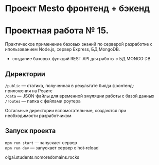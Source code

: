 # Проект Mesto фронтенд + бэкенд

# Проектная работа № 15. 

Практическое применение базовых знаний по серверой разработке с ипользованием Node.js, сервер Express, БД MongoDB.
 - создание базовых функций REST API для работы с БД MONGO DB

## Директории

`/public` — статика, полученная в результате билда фронтенд-приложения на Реакте  
`/data` — JSON-файлы для временной эмуляции работы с базой данных  
`/routes` — папка с файлами роутера  
  
Остальные директории вспомогательные, создаются при необходимости разработчиком

## Запуск проекта

`npm run start` — запускает сервер   
`npm run dev` — запускает сервер с hot-reload


olgai.students.nomoredomains.rocks

